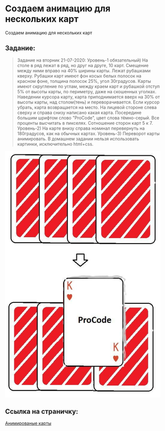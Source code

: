 # Создаем анимацию для нескольких карт

Создаем анимацию для нескольких карт

## Задание:

> Задание на вторник 21-07-2020: Уровень-1 обязательный) На столе в ряд лежат в ряд, но друг на друге, 10 карт. Смещение между ними вправо на 40% ширины карты. Лежат рубашками кверху. Рубашки карт имеют фон косых белых полосок на красном фоне, толщина полосок 25%, угол 30градусов. Карты имеют скругление по углам, между краем карт и рубашкой отступ 5% от высоты карты, по периметру, даже на скошенных уголках. Наведении курсора карту, карта приподнимается вверх на 30% от высоты карты, над столом(тень) и переворачивается. Если курсор убрать, карта возвращается на место. На лицевой стороне слева сверху и справа снизу написано какая карта. Посередине большим шрифтом слово "ProCode", цвет слова тёмно-серый. Все проценты высчитать в пикселях. Сотношение сторон карт 5 к 7. 
Уровень-2) На карте внизу справа номинал перевернуть на 180градусов, как на обычных картах. 
Уровень-3) Переворот карты анимировать.
В домашнем задании нельзя использовать картинки, исключительно html+css.

![Пример](images/cards.jpg)

## Ссылка на страничку:

[Анимированые карты](https://xronik.github.io/PROCODE/19.07.20/index.html)